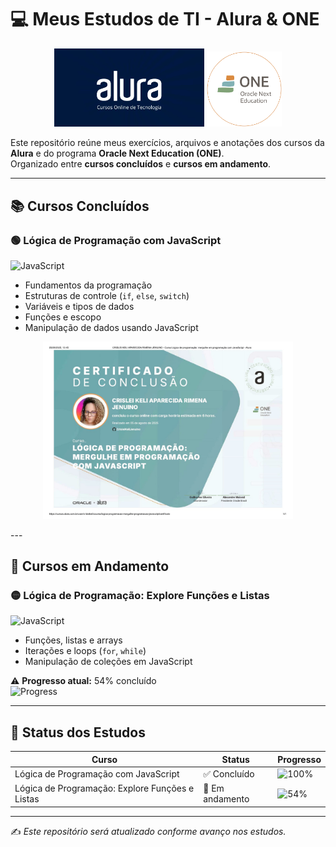 # 💻 Meus Estudos de TI - Alura & ONE

<p align="center">
  <img src="logos/alura.webp" alt="Logo da Alura" width="240"/>
  <img src="logos/one.png" alt="Logo do ONE" width="120"/>
</p>

Este repositório reúne meus exercícios, arquivos e anotações dos cursos da **Alura** e do programa **Oracle Next Education (ONE)**.  
Organizado entre **cursos concluídos** e **cursos em andamento**.

---

## 📚 Cursos Concluídos

### 🟢 Lógica de Programação com JavaScript  
![JavaScript](https://img.shields.io/badge/JavaScript-F7DF1E?logo=javascript&logoColor=black)  

- Fundamentos da programação  
- Estruturas de controle (`if`, `else`, `switch`)  
- Variáveis e tipos de dados  
- Funções e escopo  
- Manipulação de dados usando JavaScript  

<p align="center"> 
<img src="certificados/logica-de-programacao-js.jpg" alt="Certificado Lógica de Programação JavaScript" width="400"/>
</p>
---

## 🔄 Cursos em Andamento

### 🟡 Lógica de Programação: Explore Funções e Listas  
![JavaScript](https://img.shields.io/badge/JavaScript-F7DF1E?logo=javascript&logoColor=black)  

- Funções, listas e arrays  
- Iterações e loops (`for`, `while`)  
- Manipulação de coleções em JavaScript  

⚠️ **Progresso atual:** 54% concluído  
![Progress](https://img.shields.io/badge/Progresso-40%25-yellow)  

---

## 🚀 Status dos Estudos

| Curso | Status | Progresso |
|-------|--------|-----------|
| Lógica de Programação com JavaScript | ✅ Concluído | ![100%](https://img.shields.io/badge/100%25-brightgreen) |
| Lógica de Programação: Explore Funções e Listas | 🔄 Em andamento | ![54%](https://img.shields.io/badge/54%25-yellow) |

---

✍️ *Este repositório será atualizado conforme avanço nos estudos.*

